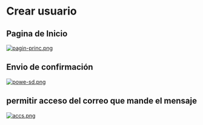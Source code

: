 # Crear usuario
## Pagina de Inicio
[![pagin-princ.png](https://i.postimg.cc/d1SfCXvf/pagin-princ.png)](https://postimg.cc/Q91SGfFg)
## Envio de confirmación
[![powe-sd.png](https://i.postimg.cc/xTM2rKKz/powe-sd.png)](https://postimg.cc/F7rq3kCr)
## permitir acceso del correo que mande el mensaje
[![accs.png](https://i.postimg.cc/C5hTgtYr/accs.png)](https://postimg.cc/ftrg78VY)
